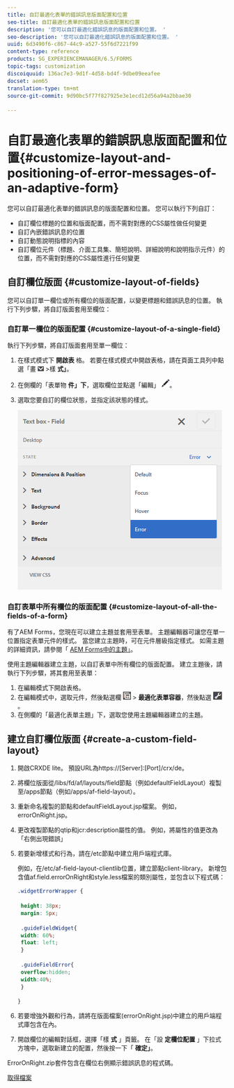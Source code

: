 ```yaml
---
title: 自訂最適化表單的錯誤訊息版面配置和位置
seo-title: 自訂最適化表單的錯誤訊息版面配置和位置
description: '您可以自訂最適化錯誤訊息的版面配置和位置。 '
seo-description: '您可以自訂最適化錯誤訊息的版面配置和位置。 '
uuid: 6d3490f6-c867-44c9-a527-55f6d7221f99
content-type: reference
products: SG_EXPERIENCEMANAGER/6.5/FORMS
topic-tags: customization
discoiquuid: 136ac7e3-9d1f-4d58-bd4f-9dbe09eeafee
docset: aem65
translation-type: tm+mt
source-git-commit: 9d90bc5f77f827925e3e1ecd12d56a94a2bbae30

---
```



# 自訂最適化表單的錯誤訊息版面配置和位置{#customize-layout-and-positioning-of-error-messages-of-an-adaptive-form}

您可以自訂最適化表單的錯誤訊息的版面配置和位置。 您可以執行下列自訂：

* 自訂欄位標題的位置和版面配置，而不需對對應的CSS屬性做任何變更
* 自訂內嵌錯誤訊息的位置
* 自訂動態說明指標的內容
* 自訂欄位元件（標題、介面工具集、簡短說明、詳細說明和說明指示元件）的位置，而不需對對應的CSS屬性進行任何變更

## 自訂欄位版面 {#customize-layout-of-fields}

您可以自訂單一欄位或所有欄位的版面配置，以變更標題和錯誤訊息的位置。 執行下列步驟，將自訂版面套用至欄位：

### 自訂單一欄位的版面配置 {#customize-layout-of-a-single-field}

執行下列步驟，將自訂版面套用至單一欄位：

1. 在樣式模式下 **開啟表** 格。 若要在樣式模式中開啟表格，請在頁面工具列中點選「畫 ![布下拉式清單](assets/canvas-drop-down.png) >樣 **式」**。
1. 在側欄的「表單物 **件」下**，選取欄位並點選「編輯」 ![按鈕編輯按鈕](assets/edit-button.png)。
1. 選取您要自訂的欄位狀態，並指定該狀態的樣式。

   ![指定欄位的內嵌樣式](assets/edit-error-state.png)

### 自訂表單中所有欄位的版面配置 {#customize-layout-of-all-the-fields-of-a-form}

有了AEM Forms，您現在可以建立主題並套用至表單。 主題編輯器可讓您在單一位置指定表單元件的樣式。 當您建立主題時，可在元件層級指定樣式。 如需主題的詳細資訊，請參閱「 [AEM Forms中的主題」](../../forms/using/themes.md)。

使用主題編輯器建立主題，以自訂表單中所有欄位的版面配置。 建立主題後，請執行下列步驟，將其套用至表單：

1. 在編輯模式下開啟表格。
1. 在編輯模式中，選取元件，然後點選欄 ![位層級](assets/field-level.png) > **最適化表單容器**，然後點選 ![cmppr](assets/cmppr.png)。
1. 在側欄的「最適化表單主題」下，選取您使用主題編輯器建立的主題。

## 建立自訂欄位版面 {#create-a-custom-field-layout}

1. 開啟CRXDE lite。 預設URL為https://[Server]:[Port]/crx/de。
1. 將欄位版面從/libs/fd/af/layouts/field節點（例如defaultFieldLayout）複製至/apps節點（例如/apps/af-field-layout）。
1. 重新命名複製的節點和defaultFieldLayout.jsp檔案。 例如，errorOnRight.jsp。

1. 更改複製節點的qtip和jcr:description屬性的值。 例如，將屬性的值更改為「右側出現錯誤」

1. 若要新增樣式和行為，請在/etc節點中建立用戶端程式庫。

   例如，在/etc/af-field-layout-clientlib位置，建立節點client-library。 新增包含值af.field.errorOnRight和style.less檔案的類別屬性，並包含以下程式碼：

   ```css
   .widgetErrorWrapper {
   
    height: 38px;
    margin: 5px;
   
    .guideFieldWidget{
    width: 60%;
    float: left; 
    }
   
    .guideFieldError{
    overflow:hidden;
    width:40%; 
    }
   
   }
   ```

1. 若要增強外觀和行為，請將在版面檔案(errorOnRight.jsp)中建立的用戶端程式庫包含在內。
1. 開啟欄位的編輯對話框，選擇「樣 **式** 」頁籤。 在「設 **定欄位配置** 」下拉式方塊中，選取新建立的配置，然後按一下「 **確定」**。

ErrorOnRight.zip套件包含在欄位右側顯示錯誤訊息的程式碼。

[取得檔案](assets/erroronright.zip)
